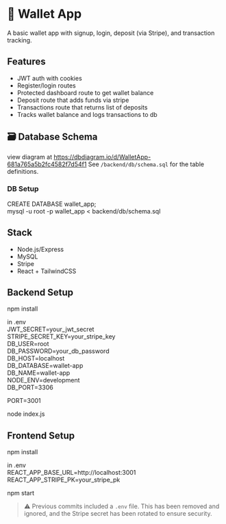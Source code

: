 # 💸 Wallet App

A basic wallet app with signup, login, deposit (via Stripe), and transaction tracking.

## Features

- JWT auth with cookies
- Register/login routes
- Protected dashboard route to get wallet balance
- Deposit route that adds funds via stripe
- Transactions route that returns list of deposits
- Tracks wallet balance and logs transactions to db

## 🗃 Database Schema

view diagram at https://dbdiagram.io/d/WalletApp-681a765a5b2fc4582f7d54f1
See `/backend/db/schema.sql` for the table definitions.

### DB Setup

CREATE DATABASE wallet_app;  
mysql -u root -p wallet_app < backend/db/schema.sql

## Stack

- Node.js/Express
- MySQL
- Stripe
- React + TailwindCSS

## Backend Setup

npm install

in .env  
JWT_SECRET=your_jwt_secret  
STRIPE_SECRET_KEY=your_stripe_key  
DB_USER=root  
DB_PASSWORD=your_db_password  
DB_HOST=localhost  
DB_DATABASE=wallet-app  
DB_NAME=wallet-app  
NODE_ENV=development  
DB_PORT=3306

PORT=3001

node index.js

## Frontend Setup

npm install

in .env  
REACT_APP_BASE_URL=http://localhost:3001  
REACT_APP_STRIPE_PK=your_stripe_pk

npm start

> ⚠️ Previous commits included a `.env` file. This has been removed and ignored, and the Stripe secret has been rotated to ensure security.
